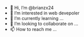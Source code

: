 - 👋 Hi, I’m @brianzx24
- 👀 I’m interested in web devepoler
- 🌱 I’m currently learning ...
- 💞️ I’m looking to collaborate on ...
- 📫 How to reach me ...

<!---
brianzx24/brianzx24 is a ✨ special ✨ repository because its `README.md` (this file) appears on your GitHub profile.
You can click the Preview link to take a look at your changes.
--->
